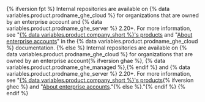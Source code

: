 {% ifversion fpt %}
Internal repositories are available on {% data variables.product.prodname_ghe_cloud %} for organizations that are owned by an enterprise account and {% data variables.product.prodname_ghe_server %} 2.20+. For more information, see "[{% data variables.product.company_short %}'s products](/get-started/learning-about-github/githubs-products) and "[About enterprise accounts](/enterprise-cloud@latest/admin/overview/about-enterprise-accounts)" in the {% data variables.product.prodname_ghe_cloud %} documentation.
{% else %}
Internal repositories are available on {% data variables.product.prodname_ghe_cloud %} for organizations that are owned by an enterprise account{% ifversion ghae %}, {% data variables.product.prodname_ghe_managed %},{% endif %} and {% data variables.product.prodname_ghe_server %} 2.20+. For more information, see "[{% data variables.product.company_short %}'s products](/get-started/learning-about-github/githubs-products){% ifversion ghec %} and "[About enterprise accounts](/admin/overview/about-enterprise-accounts)."{% else %}."{% endif %}
{% endif %}
